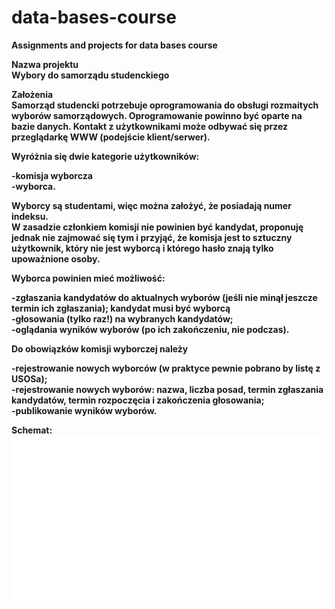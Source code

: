 # data-bases-course
<b>Assignments and projects for data bases course<b>

Nazwa projektu\
Wybory do samorządu studenckiego

Założenia\
Samorząd studencki potrzebuje oprogramowania do obsługi rozmaitych wyborów samorządowych. Oprogramowanie powinno być oparte na bazie danych. Kontakt z użytkownikami może odbywać się przez przeglądarkę WWW (podejście klient/serwer).

Wyróżnia się dwie kategorie użytkowników:

-komisja wyborcza\
-wyborca.

Wyborcy są studentami, więc można założyć, że posiadają numer indeksu.\
W zasadzie członkiem komisji nie powinien być kandydat, proponuję jednak nie zajmować się tym i przyjąć, że komisja jest to sztuczny użytkownik, który nie jest wyborcą i którego hasło znają tylko upoważnione osoby.

Wyborca powinien mieć możliwość:

-zgłaszania kandydatów do aktualnych wyborów (jeśli nie minął jeszcze termin ich zgłaszania); kandydat musi być wyborcą\
-głosowania (tylko raz!) na wybranych kandydatów;\
-oglądania wyników wyborów (po ich zakończeniu, nie podczas).

Do obowiązków komisji wyborczej należy

-rejestrowanie nowych wyborców (w praktyce pewnie pobrano by listę z USOSa);\
-rejestrowanie nowych wyborów: nazwa, liczba posad, termin zgłaszania kandydatów, termin rozpoczęcia i zakończenia głosowania;\
-publikowanie wyników wyborów.

Schemat:
![Schemat bazy danych](schema.svg)
